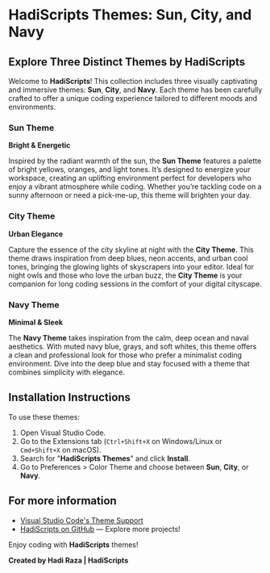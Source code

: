 # HadiScripts Themes: Sun, City, and Navy

## Explore Three Distinct Themes by HadiScripts

Welcome to **HadiScripts**! This collection includes three visually captivating and immersive themes: **Sun**, **City**, and **Navy**. Each theme has been carefully crafted to offer a unique coding experience tailored to different moods and environments.

### Sun Theme

**Bright & Energetic**

Inspired by the radiant warmth of the sun, the **Sun Theme** features a palette of bright yellows, oranges, and light tones. It’s designed to energize your workspace, creating an uplifting environment perfect for developers who enjoy a vibrant atmosphere while coding. Whether you’re tackling code on a sunny afternoon or need a pick-me-up, this theme will brighten your day.

### City Theme

**Urban Elegance**

Capture the essence of the city skyline at night with the **City Theme**. This theme draws inspiration from deep blues, neon accents, and urban cool tones, bringing the glowing lights of skyscrapers into your editor. Ideal for night owls and those who love the urban buzz, the **City Theme** is your companion for long coding sessions in the comfort of your digital cityscape.

### Navy Theme

**Minimal & Sleek**

The **Navy Theme** takes inspiration from the calm, deep ocean and naval aesthetics. With muted navy blue, grays, and soft whites, this theme offers a clean and professional look for those who prefer a minimalist coding environment. Dive into the deep blue and stay focused with a theme that combines simplicity with elegance.

## Installation Instructions

To use these themes:

1. Open Visual Studio Code.
2. Go to the Extensions tab (`Ctrl+Shift+X` on Windows/Linux or `Cmd+Shift+X` on macOS).
3. Search for "**HadiScripts Themes**" and click **Install**.
4. Go to Preferences > Color Theme and choose between **Sun**, **City**, or **Navy**.

## For more information

- [Visual Studio Code's Theme Support](https://code.visualstudio.com/docs/getstarted/themes)
- [HadiScripts on GitHub](https://github.com/hadiscripts) — Explore more projects!

Enjoy coding with **HadiScripts** themes!

**Created by Hadi Raza | HadiScripts**
